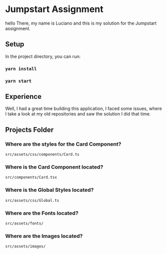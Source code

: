 # Jumpstart Assignment

hello There, my name is Luciano and this is my solution for the Jumpstart assignment.

## Setup

In the project directory, you can run:

### `yarn install`
### `yarn start`

## Experience

Well, I had a great time building this application, I faced some issues, where I take a look at my old repositories and saw the solution I did that time.

## Projects Folder

### Where are the styles for the Card Component?
`src/assets/css/components/Card.ts`

### Where is the Card Component located?
`src/components/Card.tsx`

### Where is the Global Styles located?
`src/assets/css/Global.ts`

### Where are the Fonts located?
`src/assets/fonts/`

### Where are the Images located?
`src/assets/images/`
